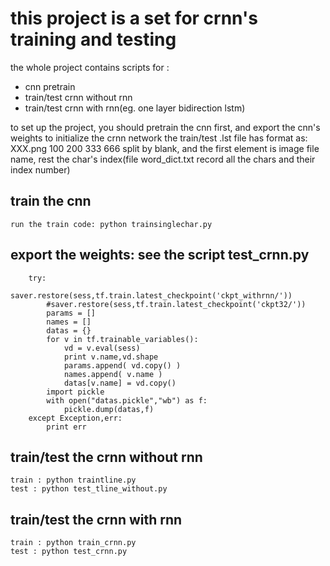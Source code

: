 # this project is a set for crnn's training and testing
the whole project contains scripts for :
* cnn pretrain
* train/test crnn without rnn
* train/test crnn with rnn(eg. one layer bidirection lstm)

to set up the project, you should pretrain the cnn first, and export the cnn's weights to initialize the crnn network
the train/test .lst file has format as:
XXX.png 100 200 333 666
split by blank, and the first element is image file name, rest the char's index(file word_dict.txt record all the chars and their index number)

## train the cnn
	run the train code: python trainsinglechar.py

## export the weights: see the script test_crnn.py 
		try:
            saver.restore(sess,tf.train.latest_checkpoint('ckpt_withrnn/'))
            #saver.restore(sess,tf.train.latest_checkpoint('ckpt32/'))
            params = []
            names = []
            datas = {}
            for v in tf.trainable_variables():
                vd = v.eval(sess)
                print v.name,vd.shape
                params.append( vd.copy() )
                names.append( v.name )
                datas[v.name] = vd.copy()
            import pickle
            with open("datas.pickle","wb") as f:
                pickle.dump(datas,f)
        except Exception,err:
            print err

## train/test the crnn without rnn
	train : python traintline.py
	test : python test_tline_without.py

## train/test the crnn with rnn
	train : python train_crnn.py
	test : python test_crnn.py
